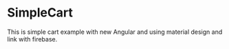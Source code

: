 # SimpleCart
This is simple cart example with new Angular and using material design and link with firebase.
